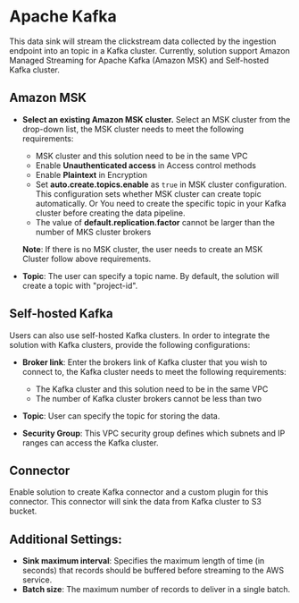 # Apache Kafka
This data sink will stream the clickstream data collected by the ingestion endpoint into an topic in a Kafka cluster.
Currently, solution support Amazon Managed Streaming for Apache Kafka (Amazon MSK) and Self-hosted Kafka cluster.

## Amazon MSK
* **Select an existing Amazon MSK cluster.** Select an MSK cluster from the drop-down list, the MSK cluster needs to meet the following requirements:
    * MSK cluster and this solution need to be in the same VPC
    * Enable **Unauthenticated access** in Access control methods
    * Enable **Plaintext** in Encryption
    * Set **auto.create.topics.enable** as `true` in MSK cluster configuration. This configuration sets whether MSK cluster can create topic automatically. Or You need to create the specific topic in your Kafka cluster before creating the data pipeline.
    * The value of **default.replication.factor** cannot be larger than the number of MKS cluster brokers
    
    **Note**: If there is no MSK cluster, the user needs to create an MSK Cluster follow above requirements.

* **Topic**: The user can specify a topic name. By default, the solution will create a topic with "project-id".

## Self-hosted Kafka
Users can also use self-hosted Kafka clusters. In order to integrate the solution with Kafka clusters, provide the following configurations:

* **Broker link**: Enter the brokers link of Kafka cluster that you wish to connect to, the Kafka cluster needs to meet the following requirements:
    * The Kafka cluster and this solution need to be in the same VPC
    * The number of Kafka cluster brokers cannot be less than two

* **Topic**: User can specify the topic for storing the data. 
* **Security Group**: This VPC security group defines which subnets and IP ranges can access the Kafka cluster.

## Connector
Enable solution to create Kafka connector and a custom plugin for this connector. This connector will sink the data from Kafka cluster to S3 bucket.

## Additional Settings:
* **Sink maximum interval**: Specifies the maximum length of time (in seconds) that records should be buffered before streaming to the AWS service.
* **Batch size**: The maximum number of records to deliver in a single batch.


